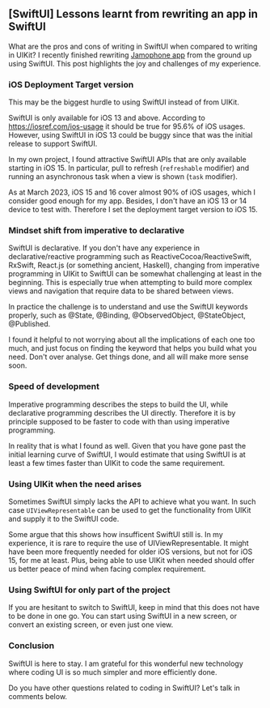 ## [SwiftUI] Lessons learnt from rewriting an app in SwiftUI

What are the pros and cons of writing in SwiftUI when compared to writing in UIKit? I recently finished rewriting [Jamophone app](https://apps.apple.com/app/id535422655) from the ground up using SwiftUI. This post highlights the joy and challenges of my experience.

### iOS Deployment Target version

This may be the biggest hurdle to using SwiftUI instead of from UIKit.

SwiftUI is only available for iOS 13 and above. According to https://iosref.com/ios-usage it should be true for 95.6% of iOS usages. However, using SwiftUI in iOS 13 could be buggy since that was the initial release to support SwiftUI. 

In my own project, I found attractive SwiftUI APIs that are only available starting in iOS 15. In particular, pull to refresh (`refreshable` modifier) and running an asynchronous task when a view is shown (`task` modifier). 

As at March 2023, iOS 15 and 16 cover almost 90% of iOS usages, which I consider good enough for my app. Besides, I don't have an iOS 13 or 14 device to test with. Therefore I set the deployment target version to iOS 15.


### Mindset shift from imperative to declarative

SwiftUI is declarative. If you don't have any experience in declarative/reactive programming such as ReactiveCocoa/ReactiveSwift, RxSwift, React.js (or something ancient, Haskell), changing from imperative programming in UIKit to SwiftUI can be somewhat challenging at least in the beginning. This is especially true when attempting to build more complex views and navigation that require data to be shared between views.

In practice the challenge is to understand and use the SwiftUI keywords properly, such as @State, @Binding, @ObservedObject, @StateObject, @Published. 

I found it helpful to not worrying about all the implications of each one too much, and just focus on finding the keyword that helps you build what you need. Don't over analyse. Get things done, and all will make more sense soon. 


### Speed of development

Imperative programming describes the steps to build the UI, while declarative programming describes the UI directly. Therefore it is by principle supposed to be faster to code with than using imperative programming. 

In reality that is what I found as well. Given that you have gone past the initial learning curve of SwiftUI, I would estimate that using SwiftUI is at least a few times faster than UIKit to code the same requirement.


### Using UIKit when the need arises

Sometimes SwiftUI simply lacks the API to achieve what you want. In such case `UIViewRepresentable` can be used to get the functionality from UIKit and supply it to the SwiftUI code.

Some argue that this shows how insufficent SwiftUI still is. In my experience, it is rare to require the use of UIViewRepresentable. It might have been more frequently needed for older iOS versions, but not for iOS 15, for me at least. Plus, being able to use UIKit when needed should offer us better peace of mind when facing complex requirement.


### Using SwiftUI for only part of the project

If you are hesitant to switch to SwiftUI, keep in mind that this does not have to be done in one go. You can start using SwiftUI in a new screen, or convert an existing screen, or even just one view. 


### Conclusion

SwiftUI is here to stay. I am grateful for this wonderful new technology where coding UI is so much simpler and more efficiently done.

Do you have other questions related to coding in SwiftUI? Let's talk in comments below.





